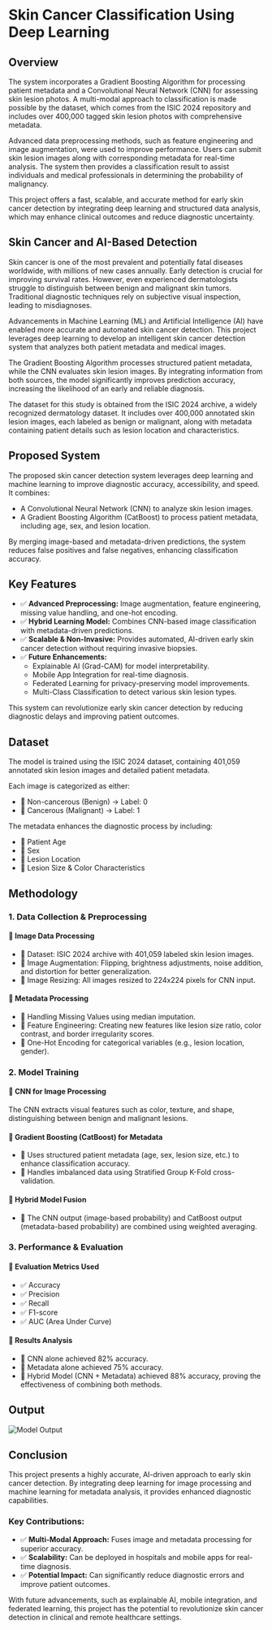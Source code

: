 <h1>Skin Cancer Classification Using Deep Learning</h1>

<h2>Overview</h2>
<p>The system incorporates a Gradient Boosting Algorithm for processing patient metadata and a Convolutional Neural Network (CNN) for assessing skin lesion photos. A multi-modal approach to classification is made possible by the dataset, which comes from the ISIC 2024 repository and includes over 400,000 tagged skin lesion photos with comprehensive metadata.</p>

<p>Advanced data preprocessing methods, such as feature engineering and image augmentation, were used to improve performance. Users can submit skin lesion images along with corresponding metadata for real-time analysis. The system then provides a classification result to assist individuals and medical professionals in determining the probability of malignancy.</p>

<p>This project offers a fast, scalable, and accurate method for early skin cancer detection by integrating deep learning and structured data analysis, which may enhance clinical outcomes and reduce diagnostic uncertainty.</p>

<h2>Skin Cancer and AI-Based Detection</h2>
<p>Skin cancer is one of the most prevalent and potentially fatal diseases worldwide, with millions of new cases annually. Early detection is crucial for improving survival rates. However, even experienced dermatologists struggle to distinguish between benign and malignant skin tumors. Traditional diagnostic techniques rely on subjective visual inspection, leading to misdiagnoses.</p>

<p>Advancements in Machine Learning (ML) and Artificial Intelligence (AI) have enabled more accurate and automated skin cancer detection. This project leverages deep learning to develop an intelligent skin cancer detection system that analyzes both patient metadata and medical images.</p>

<p>The Gradient Boosting Algorithm processes structured patient metadata, while the CNN evaluates skin lesion images. By integrating information from both sources, the model significantly improves prediction accuracy, increasing the likelihood of an early and reliable diagnosis.</p>

<p>The dataset for this study is obtained from the ISIC 2024 archive, a widely recognized dermatology dataset. It includes over 400,000 annotated skin lesion images, each labeled as benign or malignant, along with metadata containing patient details such as lesion location and characteristics.</p>

<h2>Proposed System</h2>
<p>The proposed skin cancer detection system leverages deep learning and machine learning to improve diagnostic accuracy, accessibility, and speed. It combines:</p>

<ul>
<li>A Convolutional Neural Network (CNN) to analyze skin lesion images.</li>
<li>A Gradient Boosting Algorithm (CatBoost) to process patient metadata, including age, sex, and lesion location.</li>
</ul>

<p>By merging image-based and metadata-driven predictions, the system reduces false positives and false negatives, enhancing classification accuracy.</p>

<h2>Key Features</h2>
<ul>
<li>✅ <b>Advanced Preprocessing:</b> Image augmentation, feature engineering, missing value handling, and one-hot encoding.</li>
<li>✅ <b>Hybrid Learning Model:</b> Combines CNN-based image classification with metadata-driven predictions.</li>
<li>✅ <b>Scalable & Non-Invasive:</b> Provides automated, AI-driven early skin cancer detection without requiring invasive biopsies.</li>
<li>✅ <b>Future Enhancements:</b>
  <ul>
    <li>Explainable AI (Grad-CAM) for model interpretability.</li>
    <li>Mobile App Integration for real-time diagnosis.</li>
    <li>Federated Learning for privacy-preserving model improvements.</li>
    <li>Multi-Class Classification to detect various skin lesion types.</li>
  </ul>
</li>
</ul>

<p>This system can revolutionize early skin cancer detection by reducing diagnostic delays and improving patient outcomes.</p>

<h2>Dataset</h2>
<p>The model is trained using the ISIC 2024 dataset, containing 401,059 annotated skin lesion images and detailed patient metadata.</p>

<p>Each image is categorized as either:</p>

<ul>
<li>📌 Non-cancerous (Benign) → Label: 0</li>
<li>📌 Cancerous (Malignant) → Label: 1</li>
</ul>

<p>The metadata enhances the diagnostic process by including:</p>
<ul>
<li>📌 Patient Age</li>
<li>📌 Sex</li>
<li>📌 Lesion Location</li>
<li>📌 Lesion Size & Color Characteristics</li>
</ul>

<h2>Methodology</h2>

<h3>1. Data Collection & Preprocessing</h3>

<h4>🔹 Image Data Processing</h4>
<ul>
<li>📌 Dataset: ISIC 2024 archive with 401,059 labeled skin lesion images.</li>
<li>📌 Image Augmentation: Flipping, brightness adjustments, noise addition, and distortion for better generalization.</li>
<li>📌 Image Resizing: All images resized to 224x224 pixels for CNN input.</li>
</ul>

<h4>🔹 Metadata Processing</h4>
<ul>
<li>📌 Handling Missing Values using median imputation.</li>
<li>📌 Feature Engineering: Creating new features like lesion size ratio, color contrast, and border irregularity scores.</li>
<li>📌 One-Hot Encoding for categorical variables (e.g., lesion location, gender).</li>
</ul>

<h3>2. Model Training</h3>

<h4>🔹 CNN for Image Processing</h4>
<p>The CNN extracts visual features such as color, texture, and shape, distinguishing between benign and malignant lesions.</p>

<h4>🔹 Gradient Boosting (CatBoost) for Metadata</h4>
<ul>
<li>📌 Uses structured patient metadata (age, sex, lesion size, etc.) to enhance classification accuracy.</li>
<li>📌 Handles imbalanced data using Stratified Group K-Fold cross-validation.</li>
</ul>

<h4>🔹 Hybrid Model Fusion</h4>
<ul>
<li>📌 The CNN output (image-based probability) and CatBoost output (metadata-based probability) are combined using weighted averaging.</li>
</ul>

<h3>3. Performance & Evaluation</h3>

<h4>🔹 Evaluation Metrics Used</h4>
<ul>
<li>✅ Accuracy</li>
<li>✅ Precision</li>
<li>✅ Recall</li>
<li>✅ F1-score</li>
<li>✅ AUC (Area Under Curve)</li>
</ul>

<h4>🔹 Results Analysis</h4>
<ul>
<li>📌 CNN alone achieved 82% accuracy.</li>
<li>📌 Metadata alone achieved 75% accuracy.</li>
<li>📌 Hybrid Model (CNN + Metadata) achieved 88% accuracy, proving the effectiveness of combining both methods.</li>
</ul>

<h2>Output</h2>
<img src="https://github.com/user-attachments/assets/b5a01d53-803a-4618-a806-b55ead68f729" alt="Model Output"/>

<h2>Conclusion</h2>
<p>This project presents a highly accurate, AI-driven approach to early skin cancer detection. By integrating deep learning for image processing and machine learning for metadata analysis, it provides enhanced diagnostic capabilities.</p>

<h3>Key Contributions:</h3>
<ul>
<li>✅ <b>Multi-Modal Approach:</b> Fuses image and metadata processing for superior accuracy.</li>
<li>✅ <b>Scalability:</b> Can be deployed in hospitals and mobile apps for real-time diagnosis.</li>
<li>✅ <b>Potential Impact:</b> Can significantly reduce diagnostic errors and improve patient outcomes.</li>
</ul>

<p>With future advancements, such as explainable AI, mobile integration, and federated learning, this project has the potential to revolutionize skin cancer detection in clinical and remote healthcare settings.</p>
